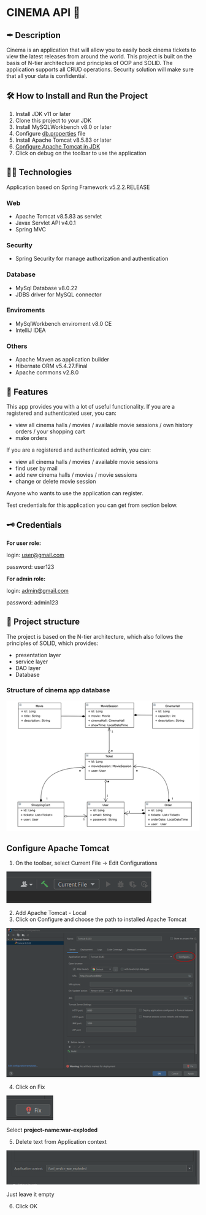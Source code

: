 # CINEMA API 🍿
## ✒ Description
Cinema is an application that will allow you to easily book cinema tickets to view the latest releases from around the world. This project is built on the basis of N-tier architecture and principles of OOP and SOLID. The application supports all CRUD operations. Security solution will make sure that all your data is confidential.
## 🛠️ How to Install and Run the Project
1. Install JDK v11 or later
2. Clone this project to your JDK
3. Install MySQLWorkbench v8.0 or later
4. Configure [db.properties](src/main/resources/db.properties) file
5. Install Apache Tomcat v8.5.83 or later
6. [Configure Apache Tomcat in JDK](#configure-apache-tomcat)
7. Click on debug on the toolbar to use the application
## 👩‍💻 Technologies
Application based on Spring Framework v5.2.2.RELEASE
### **Web**
* Apache Tomcat v8.5.83 as servlet
* Javax Servlet API v4.0.1
* Spring MVC
### **Security**
* Spring Security for manage authorization and authentication
### **Database**
* MySql Database v8.0.22
* JDBS driver for MySQL connector
### **Enviroments**
* MySqlWorkbench enviroment v8.0 CE
* IntelliJ IDEA
### **Others**
* Apache Maven as application builder
* Hibernate ORM v5.4.27.Final
* Apache commons v2.8.0
## 🍩 Features
This app provides you with a lot of useful functionality. If you are a registered and authenticated user, you can:
* view all cinema halls / movies / available movie sessions / own history orders / your shopping cart
* make orders

If you are a registered and authenticated admin, you can:
* view all cinema halls / movies / available movie sessions
* find user by mail
* add new cinema halls / movies / movie sessions
* change or delete movie session

Anyone who wants to use the application can register.

Test credentials for this application you can get from section below.
## 🗝️ Credentials
**For user role:**

login: user@gmail.com 

password: user123

**For admin role:**

login: admin@gmail.com

password: admin123
## 📑 Project structure
The project is based on the N-tier architecture, which also follows the principles of SOLID, which provides:
* presentation layer
* service layer
* DAO layer
* Database
### **Structure of cinema app database**
![dbRelations](images/DbRelation.png)
## Configure Apache Tomcat
1. On the toolbar, select Current File -> Edit Configurations

![configure tomcat](images/configureTomcat.png)

2. Add Apache Tomcat - Local
3. Click on Configure and choose the path to installed Apache Tomcat

![add tomcat](images/addTomcat.png)

4. Click on Fix

![fix tomcat](images/fixTomcat.png)

Select **project-name:war-exploded**

5. Delete text from Application context

![delete context](images/deleteContext.png)

Just leave it empty

6. Click OK